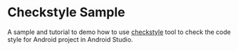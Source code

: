 # Checkstyle Sample

A sample and tutorial to demo how to use [checkstyle](http://checkstyle.sourceforge.net/) tool to check the code style for Android project in Android Studio.
